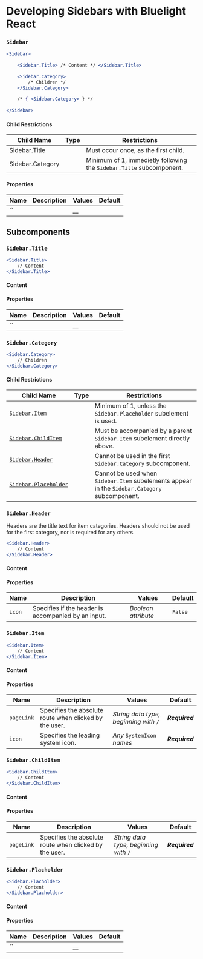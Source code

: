 # Developing Sidebars with Bluelight React

### `Sidebar`

```jsx
<Sidebar>
    
    <Sidebar.Title> /* Content */ </Sidebar.Title>
    
    <Sidebar.Category>
        /* Children */
    </Sidebar.Category>
    
    /* { <Sidebar.Category> } */
    
</Sidebar>
```

#### Child Restrictions

<table><thead><tr><th>Child Name</th><th data-type="select">Type</th><th>Restrictions</th></tr></thead><tbody><tr><td>Sidebar.Title</td><td></td><td>Must occur once, as the first child.</td></tr><tr><td>Sidebar.Category</td><td></td><td>Minimum of 1, immedietly following the <code>Sidebar.Title</code> subcomponent.</td></tr></tbody></table>

#### Properties

| Name | Description | Values | Default |
| ---- | ----------- | ------ | ------- |
| ``   |             | __     |         |

## Subcomponents

### `Sidebar.Title`

```jsx
<Sidebar.Title>
    // Content
</Sidebar.Title>
```

#### Content

#### Properties

| Name | Description | Values | Default |
| ---- | ----------- | ------ | ------- |
| ``   |             | __     |         |

### `Sidebar.Category`

```jsx
<Sidebar.Category>
    // Children
</Sidebar.Category>
```

#### Child Restrictions

<table><thead><tr><th>Child Name</th><th data-type="select">Type</th><th>Restrictions</th></tr></thead><tbody><tr><td><code></code><a href="develop.md#sidebar.item"><code>Sidebar.Item</code></a><code></code></td><td></td><td>Minimum of 1, unless the <code>Sidebar.Placeholder</code> subelement is used.</td></tr><tr><td><a href="develop.md#sidebar.childitem"><code>Sidebar.ChildItem</code></a><code></code></td><td></td><td>Must be accompanied by a parent <code>Sidebar.Item</code> subelement directly above.</td></tr><tr><td><code></code><a href="develop.md#sidebar.header"><code>Sidebar.Header</code></a><code></code></td><td></td><td>Cannot be used in the first <code>Sidebar.Category</code> subcomponent.</td></tr><tr><td><code></code><a href="develop.md#sidebar.placholder"><code>Sidebar.Placeholder</code></a><code></code></td><td></td><td>Cannot be used when  <code>Sidebar.Item</code> subelements appear in the <code>Sidebar.Category</code> subcomponent.</td></tr></tbody></table>

### `Sidebar.Header`

Headers are the title text for item categories. Headers should not be used for the first category, nor is required for any others.

```jsx
<Sidebar.Header>
    // Content
</Sidebar.Header>
```

#### Content

#### Properties

| Name   | Description                                         | Values              | Default |
| ------ | --------------------------------------------------- | ------------------- | ------- |
| `icon` | Specifies if the header is accompanied by an input. | _Boolean attribute_ | `False` |

### `Sidebar.Item`

```jsx
<Sidebar.Item>
    // Content
</Sidebar.Item>
```

#### Content

#### Properties

| Name       | Description                                             | Values                                 | Default        |
| ---------- | ------------------------------------------------------- | -------------------------------------- | -------------- |
| `pageLink` | Specifies the absolute route when clicked by the user.  | _String data type, beginning with_ `/` | _**Required**_ |
| `icon`     | Specifies the leading system icon.                      | _Any_ `SystemIcon` _names_             | _**Required**_ |

### `Sidebar.ChildItem`

```jsx
<Sidebar.ChildItem>
    // Content
</Sidebar.ChildItem>
```

#### Content

#### Properties

| Name       | Description                                             | Values                                 | Default        |
| ---------- | ------------------------------------------------------- | -------------------------------------- | -------------- |
| `pageLink` | Specifies the absolute route when clicked by the user.  | _String data type, beginning with_ `/` | _**Required**_ |

### `Sidebar.Placholder`

```jsx
<Sidebar.Placholder>
    // Content
</Sidebar.Placholder>
```

#### Content

#### Properties

| Name | Description | Values | Default |
| ---- | ----------- | ------ | ------- |
| ``   |             | __     |         |

